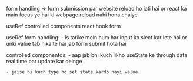 form handling => form submission par website reload ho jati hai or react ka main focus ye hai ki webpage reload nahi hona chaiye 

useRef
controlled components
react hook form

useRef form handling:
    - is tarike mein hum har input ko slect kar lete hai or unki value tab nikalte hai jab form submit hota hai 

controlled componentds: 
    - aap jab bhi kuch likho useState ke through data real time par update kar deinge

    - jaise hi kuch type ho set state kardo nayi value 